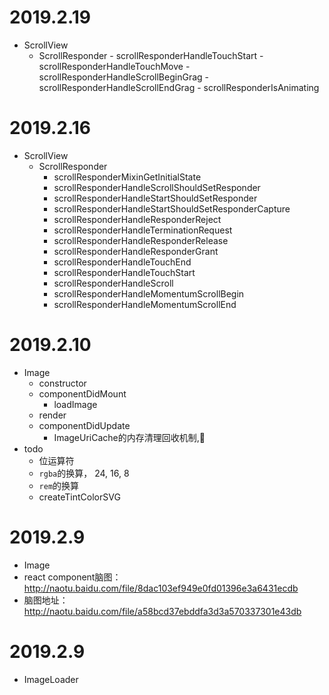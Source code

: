 # 2019.2.19
- ScrollView
  - ScrollResponder
				- scrollResponderHandleTouchStart
				- scrollResponderHandleTouchMove
				- scrollResponderHandleScrollBeginGrag
				- scrollResponderHandleScrollEndGrag
				- scrollResponderIsAnimating

# 2019.2.16
- ScrollView
  - ScrollResponder
    - scrollResponderMixinGetInitialState
    - scrollResponderHandleScrollShouldSetResponder
    - scrollResponderHandleStartShouldSetResponder
    - scrollResponderHandleStartShouldSetResponderCapture
    - scrollResponderHandleResponderReject
    - scrollResponderHandleTerminationRequest 
    - scrollResponderHandleResponderRelease
    - scrollResponderHandleResponderGrant
    - scrollResponderHandleTouchEnd
    - scrollResponderHandleTouchStart 
    - scrollResponderHandleScroll
    - scrollResponderHandleMomentumScrollBegin
    - scrollResponderHandleMomentumScrollEnd

# 2019.2.10
- Image
  - constructor
  - componentDidMount
    - loadImage
  - render
  - componentDidUpdate
    - ImageUriCache的内存清理回收机制,🐂
- todo
  - 位运算符
  - `rgba`的换算， 24, 16, 8 
  - `rem`的换算
  - createTintColorSVG

# 2019.2.9
- Image 
- react component脑图： http://naotu.baidu.com/file/8dac103ef949e0fd01396e3a6431ecdb
- 脑图地址： http://naotu.baidu.com/file/a58bcd37ebddfa3d3a570337301e43db


# 2019.2.9
- ImageLoader